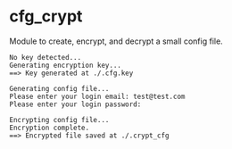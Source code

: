 # cfg_crypt
Module to create, encrypt, and decrypt a small config file. 

~~~
No key detected...
Generating encryption key...
==> Key generated at ./.cfg.key

Generating config file...
Please enter your login email: test@test.com
Please enter your login password: 

Encrypting config file...
Encryption complete.
==> Encrypted file saved at ./.crypt_cfg
~~~
